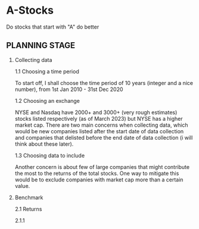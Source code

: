 # A-Stocks
Do stocks that start with "A" do better

## PLANNING STAGE

1. Collecting data
   
   1.1  Choosing a time period

   To start off, I shall choose the time period of 10 years (integer and a nice number), from 1st Jan 2010 - 31st Dec 2020

   1.2 Choosing an exchange
   
   NYSE and Nasdaq have 2000+ and 3000+ (very rough estimates) stocks listed respectively (as of March 2023) but NYSE has a higher market cap.
   There are two main concerns when collecting data, which would be new companies listed after the start date of data collection and companies that delisted before the end date of data collection (i will think about these later).
   

   1.3 Choosing data to include 

   Another concern is about few of large companies that might contribute the most to the returns of the total stocks.
   One way to mitigate this would be to exclude companies with market cap more than a certain value. 


3. Benchmark
   
   2.1 Returns

      2.1.1 
